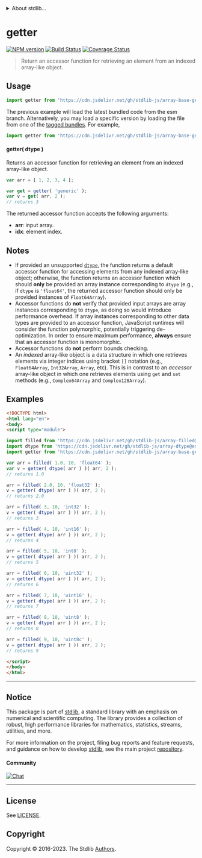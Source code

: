 <!--

@license Apache-2.0

Copyright (c) 2022 The Stdlib Authors.

Licensed under the Apache License, Version 2.0 (the "License");
you may not use this file except in compliance with the License.
You may obtain a copy of the License at

   http://www.apache.org/licenses/LICENSE-2.0

Unless required by applicable law or agreed to in writing, software
distributed under the License is distributed on an "AS IS" BASIS,
WITHOUT WARRANTIES OR CONDITIONS OF ANY KIND, either express or implied.
See the License for the specific language governing permissions and
limitations under the License.

-->


<details>
  <summary>
    About stdlib...
  </summary>
  <p>We believe in a future in which the web is a preferred environment for numerical computation. To help realize this future, we've built stdlib. stdlib is a standard library, with an emphasis on numerical and scientific computation, written in JavaScript (and C) for execution in browsers and in Node.js.</p>
  <p>The library is fully decomposable, being architected in such a way that you can swap out and mix and match APIs and functionality to cater to your exact preferences and use cases.</p>
  <p>When you use stdlib, you can be absolutely certain that you are using the most thorough, rigorous, well-written, studied, documented, tested, measured, and high-quality code out there.</p>
  <p>To join us in bringing numerical computing to the web, get started by checking us out on <a href="https://github.com/stdlib-js/stdlib">GitHub</a>, and please consider <a href="https://opencollective.com/stdlib">financially supporting stdlib</a>. We greatly appreciate your continued support!</p>
</details>

# getter

[![NPM version][npm-image]][npm-url] [![Build Status][test-image]][test-url] [![Coverage Status][coverage-image]][coverage-url] <!-- [![dependencies][dependencies-image]][dependencies-url] -->

> Return an accessor function for retrieving an element from an indexed array-like object.

<!-- Section to include introductory text. Make sure to keep an empty line after the intro `section` element and another before the `/section` close. -->

<section class="intro">

</section>

<!-- /.intro -->

<!-- Package usage documentation. -->



<section class="usage">

## Usage

```javascript
import getter from 'https://cdn.jsdelivr.net/gh/stdlib-js/array-base-getter@esm/index.mjs';
```
The previous example will load the latest bundled code from the esm branch. Alternatively, you may load a specific version by loading the file from one of the [tagged bundles](https://github.com/stdlib-js/array-base-getter/tags). For example,

```javascript
import getter from 'https://cdn.jsdelivr.net/gh/stdlib-js/array-base-getter@v0.1.0-esm/index.mjs';
```

#### getter( dtype )

Returns an accessor function for retrieving an element from an indexed array-like object.

```javascript
var arr = [ 1, 2, 3, 4 ];

var get = getter( 'generic' );
var v = get( arr, 2 );
// returns 3
```

The returned accessor function accepts the following arguments:

-   **arr**: input array.
-   **idx**: element index.

</section>

<!-- /.usage -->

<!-- Package usage notes. Make sure to keep an empty line after the `section` element and another before the `/section` close. -->

<section class="notes">

## Notes

-   If provided an unsupported [`dtype`][@stdlib/array/dtypes], the function returns a default accessor function for accessing elements from any indexed array-like object; otherwise, the function returns an accessor function which should **only** be provided an array instance corresponding to `dtype` (e.g., if `dtype` is `'float64'`, the returned accessor function should only be provided instances of `Float64Array`).
-   Accessor functions do **not** verify that provided input arrays are array instances corresponding to `dtype`, as doing so would introduce performance overhead. If array instances corresponding to other data types are provided to an accessor function, JavaScript runtimes will consider the function polymorphic, potentially triggering de-optimization. In order to ensure maximum performance, **always** ensure that an accessor function is monomorphic.
-   Accessor functions do **not** perform bounds checking.
-   An _indexed_ array-like object is a data structure in which one retrieves elements via integer indices using bracket `[]` notation (e.g., `Float64Array`, `Int32Array`, `Array`, etc). This is in contrast to an _accessor_ array-like object in which one retrieves elements using `get` and `set` methods (e.g., `Complex64Array` and `Complex128Array`).

</section>

<!-- /.notes -->

<!-- Package usage examples. -->

<section class="examples">

## Examples

<!-- eslint no-undef: "error" -->

```html
<!DOCTYPE html>
<html lang="en">
<body>
<script type="module">

import filled from 'https://cdn.jsdelivr.net/gh/stdlib-js/array-filled@esm/index.mjs';
import dtype from 'https://cdn.jsdelivr.net/gh/stdlib-js/array-dtype@esm/index.mjs';
import getter from 'https://cdn.jsdelivr.net/gh/stdlib-js/array-base-getter@esm/index.mjs';

var arr = filled( 1.0, 10, 'float64' );
var v = getter( dtype( arr ) )( arr, 2 );
// returns 1.0

arr = filled( 2.0, 10, 'float32' );
v = getter( dtype( arr ) )( arr, 2 );
// returns 2.0

arr = filled( 3, 10, 'int32' );
v = getter( dtype( arr ) )( arr, 2 );
// returns 3

arr = filled( 4, 10, 'int16' );
v = getter( dtype( arr ) )( arr, 2 );
// returns 4

arr = filled( 5, 10, 'int8' );
v = getter( dtype( arr ) )( arr, 2 );
// returns 5

arr = filled( 6, 10, 'uint32' );
v = getter( dtype( arr ) )( arr, 2 );
// returns 6

arr = filled( 7, 10, 'uint16' );
v = getter( dtype( arr ) )( arr, 2 );
// returns 7

arr = filled( 8, 10, 'uint8' );
v = getter( dtype( arr ) )( arr, 2 );
// returns 8

arr = filled( 9, 10, 'uint8c' );
v = getter( dtype( arr ) )( arr, 2 );
// returns 9

</script>
</body>
</html>
```

</section>

<!-- /.examples -->

<!-- Section to include cited references. If references are included, add a horizontal rule *before* the section. Make sure to keep an empty line after the `section` element and another before the `/section` close. -->

<section class="references">

</section>

<!-- /.references -->

<!-- Section for related `stdlib` packages. Do not manually edit this section, as it is automatically populated. -->

<section class="related">

</section>

<!-- /.related -->

<!-- Section for all links. Make sure to keep an empty line after the `section` element and another before the `/section` close. -->


<section class="main-repo" >

* * *

## Notice

This package is part of [stdlib][stdlib], a standard library with an emphasis on numerical and scientific computing. The library provides a collection of robust, high performance libraries for mathematics, statistics, streams, utilities, and more.

For more information on the project, filing bug reports and feature requests, and guidance on how to develop [stdlib][stdlib], see the main project [repository][stdlib].

#### Community

[![Chat][chat-image]][chat-url]

---

## License

See [LICENSE][stdlib-license].


## Copyright

Copyright &copy; 2016-2023. The Stdlib [Authors][stdlib-authors].

</section>

<!-- /.stdlib -->

<!-- Section for all links. Make sure to keep an empty line after the `section` element and another before the `/section` close. -->

<section class="links">

[npm-image]: http://img.shields.io/npm/v/@stdlib/array-base-getter.svg
[npm-url]: https://npmjs.org/package/@stdlib/array-base-getter

[test-image]: https://github.com/stdlib-js/array-base-getter/actions/workflows/test.yml/badge.svg?branch=v0.1.0
[test-url]: https://github.com/stdlib-js/array-base-getter/actions/workflows/test.yml?query=branch:v0.1.0

[coverage-image]: https://img.shields.io/codecov/c/github/stdlib-js/array-base-getter/main.svg
[coverage-url]: https://codecov.io/github/stdlib-js/array-base-getter?branch=main

<!--

[dependencies-image]: https://img.shields.io/david/stdlib-js/array-base-getter.svg
[dependencies-url]: https://david-dm.org/stdlib-js/array-base-getter/main

-->

[chat-image]: https://img.shields.io/gitter/room/stdlib-js/stdlib.svg
[chat-url]: https://app.gitter.im/#/room/#stdlib-js_stdlib:gitter.im

[stdlib]: https://github.com/stdlib-js/stdlib

[stdlib-authors]: https://github.com/stdlib-js/stdlib/graphs/contributors

[umd]: https://github.com/umdjs/umd
[es-module]: https://developer.mozilla.org/en-US/docs/Web/JavaScript/Guide/Modules

[deno-url]: https://github.com/stdlib-js/array-base-getter/tree/deno
[umd-url]: https://github.com/stdlib-js/array-base-getter/tree/umd
[esm-url]: https://github.com/stdlib-js/array-base-getter/tree/esm
[branches-url]: https://github.com/stdlib-js/array-base-getter/blob/main/branches.md

[stdlib-license]: https://raw.githubusercontent.com/stdlib-js/array-base-getter/main/LICENSE

[@stdlib/array/dtypes]: https://github.com/stdlib-js/stdlib/tree/esm

</section>

<!-- /.links -->
